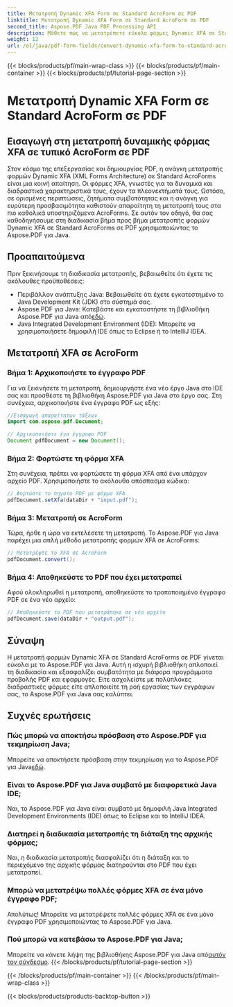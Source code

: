 ```yaml
---
title: Μετατροπή Dynamic XFA Form σε Standard AcroForm σε PDF
linktitle: Μετατροπή Dynamic XFA Form σε Standard AcroForm σε PDF
second_title: Aspose.PDF Java PDF Processing API
description: Μάθετε πώς να μετατρέπετε εύκολα φόρμες Dynamic XFA σε Standard AcroForms σε PDF χρησιμοποιώντας το Aspose.PDF για Java. Εξασφάλιση συμβατότητας και προσβασιμότητας.
weight: 12
url: /el/java/pdf-form-fields/convert-dynamic-xfa-form-to-standard-acroform-in-pdf/
---
```


{{< blocks/products/pf/main-wrap-class >}}
{{< blocks/products/pf/main-container >}}
{{< blocks/products/pf/tutorial-page-section >}}

# Μετατροπή Dynamic XFA Form σε Standard AcroForm σε PDF


## Εισαγωγή στη μετατροπή δυναμικής φόρμας XFA σε τυπικό AcroForm σε PDF

Στον κόσμο της επεξεργασίας και δημιουργίας PDF, η ανάγκη μετατροπής φορμών Dynamic XFA (XML Forms Architecture) σε Standard AcroForms είναι μια κοινή απαίτηση. Οι φόρμες XFA, γνωστές για τα δυναμικά και διαδραστικά χαρακτηριστικά τους, έχουν τα πλεονεκτήματά τους. Ωστόσο, σε ορισμένες περιπτώσεις, ζητήματα συμβατότητας και η ανάγκη για ευρύτερη προσβασιμότητα καθιστούν απαραίτητη τη μετατροπή τους στα πιο καθολικά υποστηριζόμενα AcroForms. Σε αυτόν τον οδηγό, θα σας καθοδηγήσουμε στη διαδικασία βήμα προς βήμα μετατροπής φορμών Dynamic XFA σε Standard AcroForms σε PDF χρησιμοποιώντας το Aspose.PDF για Java.

## Προαπαιτούμενα

Πριν ξεκινήσουμε τη διαδικασία μετατροπής, βεβαιωθείτε ότι έχετε τις ακόλουθες προϋποθέσεις:

- Περιβάλλον ανάπτυξης Java: Βεβαιωθείτε ότι έχετε εγκατεστημένο το Java Development Kit (JDK) στο σύστημά σας.
-  Aspose.PDF για Java: Κατεβάστε και εγκαταστήστε τη βιβλιοθήκη Aspose.PDF για Java από[εδώ](https://releases.aspose.com/pdf/java/).
- Java Integrated Development Environment (IDE): Μπορείτε να χρησιμοποιήσετε δημοφιλή IDE όπως το Eclipse ή το IntelliJ IDEA.

## Μετατροπή XFA σε AcroForm

### Βήμα 1: Αρχικοποιήστε το έγγραφο PDF

Για να ξεκινήσετε τη μετατροπή, δημιουργήστε ένα νέο έργο Java στο IDE σας και προσθέστε τη βιβλιοθήκη Aspose.PDF για Java στο έργο σας. Στη συνέχεια, αρχικοποιήστε ένα έγγραφο PDF ως εξής:

```java
//Εισαγωγή απαραίτητων τάξεων
import com.aspose.pdf.Document;

// Αρχικοποιήστε ένα έγγραφο PDF
Document pdfDocument = new Document();
```

### Βήμα 2: Φορτώστε τη φόρμα XFA

Στη συνέχεια, πρέπει να φορτώσετε τη φόρμα XFA από ένα υπάρχον αρχείο PDF. Χρησιμοποιήστε το ακόλουθο απόσπασμα κώδικα:

```java
// Φορτώστε το πηγαίο PDF με φόρμα XFA
pdfDocument.setXfa(dataDir + "input.pdf");
```

### Βήμα 3: Μετατροπή σε AcroForm

Τώρα, ήρθε η ώρα να εκτελέσετε τη μετατροπή. Το Aspose.PDF για Java παρέχει μια απλή μέθοδο μετατροπής φορμών XFA σε AcroForms:

```java
// Μετατρέψτε το XFA σε AcroForm
pdfDocument.convert();
```

### Βήμα 4: Αποθηκεύστε το PDF που έχει μετατραπεί

Αφού ολοκληρωθεί η μετατροπή, αποθηκεύστε το τροποποιημένο έγγραφο PDF σε ένα νέο αρχείο:

```java
// Αποθηκεύστε το PDF που μετατράπηκε σε νέο αρχείο
pdfDocument.save(dataDir + "output.pdf");
```

## Σύναψη

Η μετατροπή φορμών Dynamic XFA σε Standard AcroForms σε PDF γίνεται εύκολα με το Aspose.PDF για Java. Αυτή η ισχυρή βιβλιοθήκη απλοποιεί τη διαδικασία και εξασφαλίζει συμβατότητα με διάφορα προγράμματα προβολής PDF και εφαρμογές. Είτε ασχολείστε με πολύπλοκες διαδραστικές φόρμες είτε απλοποιείτε τη ροή εργασίας των εγγράφων σας, το Aspose.PDF για Java σας καλύπτει.

## Συχνές ερωτήσεις

### Πώς μπορώ να αποκτήσω πρόσβαση στο Aspose.PDF για τεκμηρίωση Java;

 Μπορείτε να αποκτήσετε πρόσβαση στην τεκμηρίωση για το Aspose.PDF για Java[εδώ](https://reference.aspose.com/pdf/java/).

### Είναι το Aspose.PDF για Java συμβατό με διαφορετικά Java IDE;

Ναι, το Aspose.PDF για Java είναι συμβατό με δημοφιλή Java Integrated Development Environments (IDE) όπως το Eclipse και το IntelliJ IDEA.

### Διατηρεί η διαδικασία μετατροπής τη διάταξη της αρχικής φόρμας;

Ναι, η διαδικασία μετατροπής διασφαλίζει ότι η διάταξη και το περιεχόμενο της αρχικής φόρμας διατηρούνται στο PDF που έχει μετατραπεί.

### Μπορώ να μετατρέψω πολλές φόρμες XFA σε ένα μόνο έγγραφο PDF;

Απολύτως! Μπορείτε να μετατρέψετε πολλές φόρμες XFA σε ένα μόνο έγγραφο PDF χρησιμοποιώντας το Aspose.PDF για Java.

### Πού μπορώ να κατεβάσω το Aspose.PDF για Java;

 Μπορείτε να κάνετε λήψη της βιβλιοθήκης Aspose.PDF για Java από[αυτόν τον σύνδεσμο](https://releases.aspose.com/pdf/java/).
{{< /blocks/products/pf/tutorial-page-section >}}

{{< /blocks/products/pf/main-container >}}
{{< /blocks/products/pf/main-wrap-class >}}

{{< blocks/products/products-backtop-button >}}

